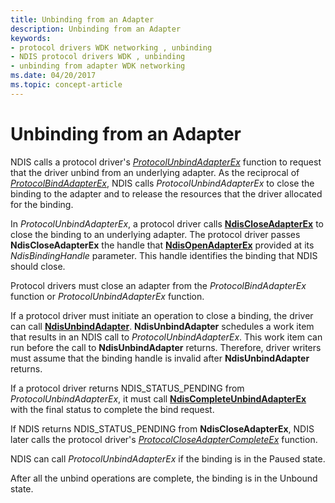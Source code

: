 ```yaml
---
title: Unbinding from an Adapter
description: Unbinding from an Adapter
keywords:
- protocol drivers WDK networking , unbinding
- NDIS protocol drivers WDK , unbinding
- unbinding from adapter WDK networking
ms.date: 04/20/2017
ms.topic: concept-article
---
```


# Unbinding from an Adapter





NDIS calls a protocol driver's [*ProtocolUnbindAdapterEx*](/windows-hardware/drivers/ddi/ndis/nc-ndis-protocol_unbind_adapter_ex) function to request that the driver unbind from an underlying adapter. As the reciprocal of [*ProtocolBindAdapterEx*](/windows-hardware/drivers/ddi/ndis/nc-ndis-protocol_bind_adapter_ex), NDIS calls *ProtocolUnbindAdapterEx* to close the binding to the adapter and to release the resources that the driver allocated for the binding.

In *ProtocolUnbindAdapterEx*, a protocol driver calls [**NdisCloseAdapterEx**](/windows-hardware/drivers/ddi/ndis/nf-ndis-ndiscloseadapterex) to close the binding to an underlying adapter. The protocol driver passes **NdisCloseAdapterEx** the handle that [**NdisOpenAdapterEx**](/windows-hardware/drivers/ddi/ndis/nf-ndis-ndisopenadapterex) provided at its *NdisBindingHandle* parameter. This handle identifies the binding that NDIS should close.

Protocol drivers must close an adapter from the *ProtocolBindAdapterEx* function or *ProtocolUnbindAdapterEx* function.

If a protocol driver must initiate an operation to close a binding, the driver can call [**NdisUnbindAdapter**](/windows-hardware/drivers/ddi/ndis/nf-ndis-ndisunbindadapter). **NdisUnbindAdapter** schedules a work item that results in an NDIS call to *ProtocolUnbindAdapterEx*. This work item can run before the call to **NdisUnbindAdapter** returns. Therefore, driver writers must assume that the binding handle is invalid after **NdisUnbindAdapter** returns.

If a protocol driver returns NDIS\_STATUS\_PENDING from *ProtocolUnbindAdapterEx*, it must call [**NdisCompleteUnbindAdapterEx**](/windows-hardware/drivers/ddi/ndis/nf-ndis-ndiscompleteunbindadapterex) with the final status to complete the bind request.

If NDIS returns NDIS\_STATUS\_PENDING from **NdisCloseAdapterEx**, NDIS later calls the protocol driver's [*ProtocolCloseAdapterCompleteEx*](/windows-hardware/drivers/ddi/ndis/nc-ndis-protocol_close_adapter_complete_ex) function.

NDIS can call *ProtocolUnbindAdapterEx* if the binding is in the Paused state.

After all the unbind operations are complete, the binding is in the Unbound state.

 

